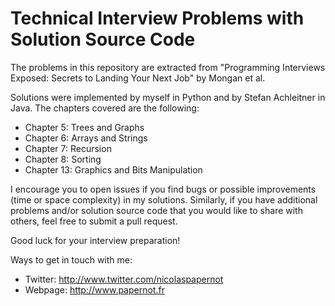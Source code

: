 # Technical Interview Problems with Solution Source Code

The problems in this repository are extracted from "Programming Interviews
Exposed: Secrets to Landing Your Next Job" by Mongan et al. 

Solutions were implemented by myself in Python and by Stefan Achleitner in
Java. The chapters covered are the following: 
* Chapter 5: Trees and Graphs
* Chapter 6: Arrays and Strings 
* Chapter 7: Recursion
* Chapter 8: Sorting
* Chapter 13: Graphics and Bits Manipulation

I encourage you to open issues if you find bugs or possible improvements (time
or space complexity) in my solutions. Similarly, if you have additional
problems and/or solution source code that you would like to share with others,
feel free to submit a pull request. 

Good luck for your interview preparation!

Ways to get in touch with me:
* Twitter: <http://www.twitter.com/nicolaspapernot>
* Webpage: <http://www.papernot.fr> 


